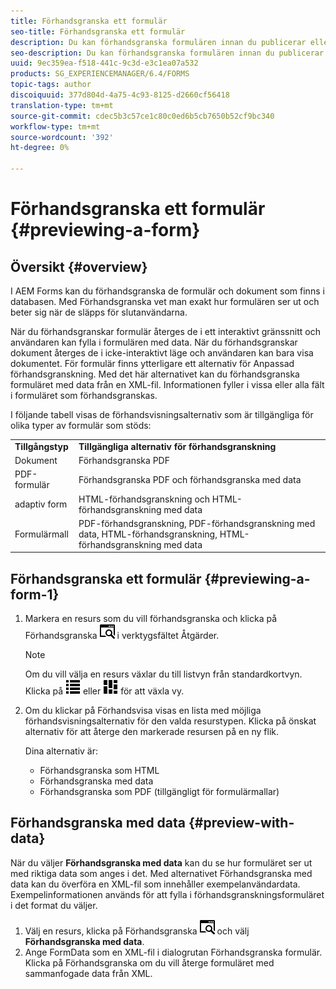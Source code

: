 ```yaml
---
title: Förhandsgranska ett formulär
seo-title: Förhandsgranska ett formulär
description: Du kan förhandsgranska formulären innan du publicerar eller aktiverar dem för att säkerställa att de motsvarar förväntningarna. Alternativen för förhandsgranskning kan variera mellan olika formulärtyper som stöds.
seo-description: Du kan förhandsgranska formulären innan du publicerar eller aktiverar dem för att säkerställa att de motsvarar förväntningarna. Alternativen för förhandsgranskning kan variera mellan olika formulärtyper som stöds.
uuid: 9ec359ea-f518-441c-9c3d-e3c1ea07a532
products: SG_EXPERIENCEMANAGER/6.4/FORMS
topic-tags: author
discoiquuid: 377d804d-4a75-4c93-8125-d2660cf56418
translation-type: tm+mt
source-git-commit: cdec5b3c57ce1c80c0ed6b5cb7650b52cf9bc340
workflow-type: tm+mt
source-wordcount: '392'
ht-degree: 0%

---
```



# Förhandsgranska ett formulär {#previewing-a-form}

## Översikt {#overview}

I AEM Forms kan du förhandsgranska de formulär och dokument som finns i databasen. Med Förhandsgranska vet man exakt hur formulären ser ut och beter sig när de släpps för slutanvändarna.

När du förhandsgranskar formulär återges de i ett interaktivt gränssnitt och användaren kan fylla i formulären med data. När du förhandsgranskar dokument återges de i icke-interaktivt läge och användaren kan bara visa dokumentet. För formulär finns ytterligare ett alternativ för Anpassad förhandsgranskning. Med det här alternativet kan du förhandsgranska formuläret med data från en XML-fil. Informationen fyller i vissa eller alla fält i formuläret som förhandsgranskas.

I följande tabell visas de förhandsvisningsalternativ som är tillgängliga för olika typer av formulär som stöds:

<table> 
 <tbody>
  <tr>
   <td><strong>Tillgångstyp</strong><br /> </td> 
   <td><strong>Tillgängliga alternativ för förhandsgranskning</strong><br /> </td> 
  </tr>
  <tr>
   <td>Dokument</td> 
   <td>Förhandsgranska PDF</td> 
  </tr>
  <tr>
   <td>PDF-formulär</td> 
   <td>Förhandsgranska PDF och förhandsgranska med data<br /> </td> 
  </tr>
  <tr>
   <td>adaptiv form</td> 
   <td>HTML-förhandsgranskning och HTML-förhandsgranskning med data</td> 
  </tr>
  <tr>
   <td>Formulärmall</td> 
   <td>PDF-förhandsgranskning, PDF-förhandsgranskning med data, HTML-förhandsgranskning, HTML-förhandsgranskning med data<br /> </td> 
  </tr>
 </tbody>
</table>

## Förhandsgranska ett formulär {#previewing-a-form-1}

1. Markera en resurs som du vill förhandsgranska och klicka på Förhandsgranska ![aem6forms_preview](assets/aem6forms_preview.png) i verktygsfältet Åtgärder.

   >[!NOTE]
   >
   >Om du vill välja en resurs växlar du till listvyn från standardkortvyn. Klicka på ![aem6forms_viewlist](assets/aem6forms_viewlist.png) eller ![aem6forms_viewcard](assets/aem6forms_viewcard.png) för att växla vy.

1. Om du klickar på Förhandsvisa visas en lista med möjliga förhandsvisningsalternativ för den valda resurstypen. Klicka på önskat alternativ för att återge den markerade resursen på en ny flik.

   Dina alternativ är:

   * Förhandsgranska som HTML
   * Förhandsgranska med data
   * Förhandsgranska som PDF (tillgängligt för formulärmallar)

## Förhandsgranska med data {#preview-with-data}

När du väljer **Förhandsgranska med data** kan du se hur formuläret ser ut med riktiga data som anges i det. Med alternativet Förhandsgranska med data kan du överföra en XML-fil som innehåller exempelanvändardata. Exempelinformationen används för att fylla i förhandsgranskningsformuläret i det format du väljer.

1. Välj en resurs, klicka på Förhandsgranska ![aem6forms_preview](assets/aem6forms_preview.png) och välj **Förhandsgranska med data**.
1. Ange FormData som en XML-fil i dialogrutan Förhandsgranska formulär. Klicka på Förhandsgranska om du vill återge formuläret med sammanfogade data från XML.


